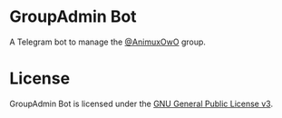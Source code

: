 # GroupAdmin Bot

A Telegram bot to manage the [@AnimuxOwO](https://t.me/AnimuxOwO) group.

# License

GroupAdmin Bot is licensed under the [GNU General Public License v3](LICENSE).
